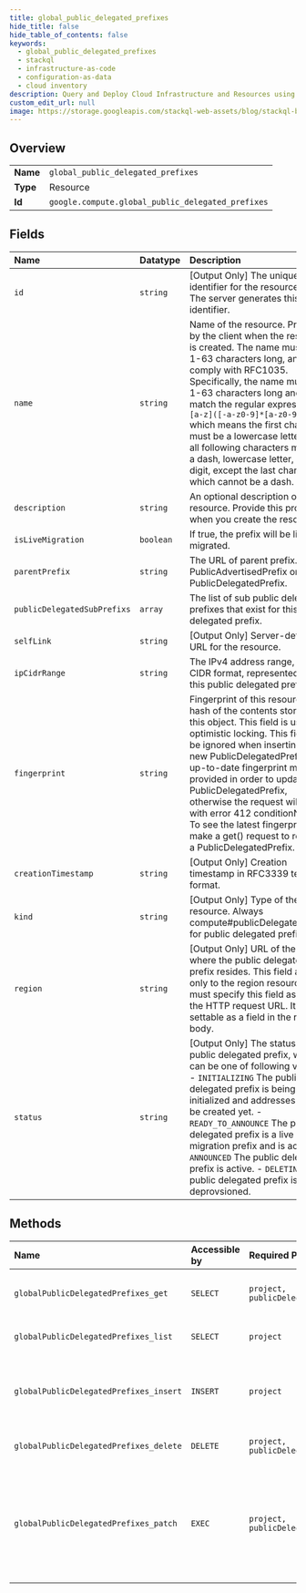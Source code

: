 ```yaml
---
title: global_public_delegated_prefixes
hide_title: false
hide_table_of_contents: false
keywords:
  - global_public_delegated_prefixes
  - stackql
  - infrastructure-as-code
  - configuration-as-data
  - cloud inventory
description: Query and Deploy Cloud Infrastructure and Resources using SQL
custom_edit_url: null
image: https://storage.googleapis.com/stackql-web-assets/blog/stackql-blog-post-featured-image.png
---
```

  
    

## Overview
<table><tbody>
<tr><td><b>Name</b></td><td><code>global_public_delegated_prefixes</code></td></tr>
<tr><td><b>Type</b></td><td>Resource</td></tr>
<tr><td><b>Id</b></td><td><code>google.compute.global_public_delegated_prefixes</code></td></tr>
</tbody></table>

## Fields
| Name | Datatype | Description |
|:-----|:---------|:------------|
| `id` | `string` | [Output Only] The unique identifier for the resource type. The server generates this identifier. |
| `name` | `string` | Name of the resource. Provided by the client when the resource is created. The name must be 1-63 characters long, and comply with RFC1035. Specifically, the name must be 1-63 characters long and match the regular expression `[a-z]([-a-z0-9]*[a-z0-9])?` which means the first character must be a lowercase letter, and all following characters must be a dash, lowercase letter, or digit, except the last character, which cannot be a dash. |
| `description` | `string` | An optional description of this resource. Provide this property when you create the resource. |
| `isLiveMigration` | `boolean` | If true, the prefix will be live migrated. |
| `parentPrefix` | `string` | The URL of parent prefix. Either PublicAdvertisedPrefix or PublicDelegatedPrefix. |
| `publicDelegatedSubPrefixs` | `array` | The list of sub public delegated prefixes that exist for this public delegated prefix. |
| `selfLink` | `string` | [Output Only] Server-defined URL for the resource. |
| `ipCidrRange` | `string` | The IPv4 address range, in CIDR format, represented by this public delegated prefix. |
| `fingerprint` | `string` | Fingerprint of this resource. A hash of the contents stored in this object. This field is used in optimistic locking. This field will be ignored when inserting a new PublicDelegatedPrefix. An up-to-date fingerprint must be provided in order to update the PublicDelegatedPrefix, otherwise the request will fail with error 412 conditionNotMet. To see the latest fingerprint, make a get() request to retrieve a PublicDelegatedPrefix. |
| `creationTimestamp` | `string` | [Output Only] Creation timestamp in RFC3339 text format. |
| `kind` | `string` | [Output Only] Type of the resource. Always compute#publicDelegatedPrefix for public delegated prefixes. |
| `region` | `string` | [Output Only] URL of the region where the public delegated prefix resides. This field applies only to the region resource. You must specify this field as part of the HTTP request URL. It is not settable as a field in the request body. |
| `status` | `string` | [Output Only] The status of the public delegated prefix, which can be one of following values: - `INITIALIZING` The public delegated prefix is being initialized and addresses cannot be created yet. - `READY_TO_ANNOUNCE` The public delegated prefix is a live migration prefix and is active. - `ANNOUNCED` The public delegated prefix is active. - `DELETING` The public delegated prefix is being deprovsioned.  |
## Methods
| Name | Accessible by | Required Params | Description |
|:-----|:--------------|:----------------|:------------|
| `globalPublicDelegatedPrefixes_get` | `SELECT` | `project, publicDelegatedPrefix` | Returns the specified global PublicDelegatedPrefix resource. |
| `globalPublicDelegatedPrefixes_list` | `SELECT` | `project` | Lists the global PublicDelegatedPrefixes for a project. |
| `globalPublicDelegatedPrefixes_insert` | `INSERT` | `project` | Creates a global PublicDelegatedPrefix in the specified project using the parameters that are included in the request. |
| `globalPublicDelegatedPrefixes_delete` | `DELETE` | `project, publicDelegatedPrefix` | Deletes the specified global PublicDelegatedPrefix. |
| `globalPublicDelegatedPrefixes_patch` | `EXEC` | `project, publicDelegatedPrefix` | Patches the specified global PublicDelegatedPrefix resource with the data included in the request. This method supports PATCH semantics and uses JSON merge patch format and processing rules. |

